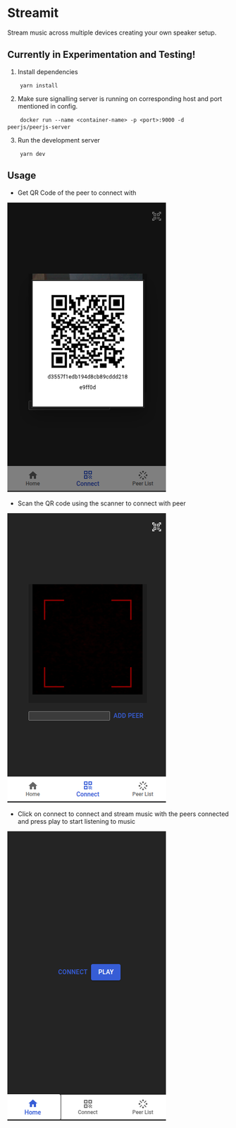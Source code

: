 # Streamit
Stream music across multiple devices creating your own speaker setup.

## Currently in Experimentation and Testing!

1. Install dependencies
```
    yarn install
```

2. Make sure signalling server is running on corresponding host and port mentioned in config.
```
    docker run --name <container-name> -p <port>:9000 -d peerjs/peerjs-server

``` 

3. Run the development server
```
    yarn dev
```

## Usage
- Get QR Code of the peer to connect with

![alt text](public/readme/image.png)

- Scan the QR code using the scanner to connect with peer

![alt text](public/readme/image-1.png)

- Click on connect to connect and stream music with the peers connected and press play to start listening to music  

![alt text](public/readme/image-2.png)

